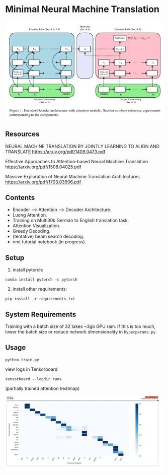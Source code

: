 # Minimal Neural Machine Translation
![im](assets/encoder-decoder.png)

## Resources
NEURAL MACHINE TRANSLATION BY JOINTLY LEARNING TO ALIGN AND TRANSLATE
https://arxiv.org/pdf/1409.0473.pdf

Effective Approaches to Attention-based Neural Machine Translation
https://arxiv.org/pdf/1508.04025.pdf

Massive Exploration of Neural Machine Translation Architectures
https://arxiv.org/pdf/1703.03906.pdf


## Contents
- Encoder --> Attention --> Decoder Architecture.
- Luong Attention.
- Training on Multi30k German to English translation task.
- Attention Visualization.
- Greedy Decoding.
- (tentative) beam search decoding.
- nmt tutorial notebook (in progress).

## Setup

1. install pytorch:
```
conda install pytorch -c pytorch
```

2. install other requirements:
```
pip install -r requirements.txt
```
## System Requirements
Training with a batch size of 32 takes ~3gb GPU ram.
If this is too much, lower the batch size or reduce network dimensionality in `hyperparams.py`.

## Usage
```
python train.py
```

view logs in Tensorboard
```
tensorboard --logdir runs
```
(partially trained attention heatmap)

![img](assets/attention_vis.png)




